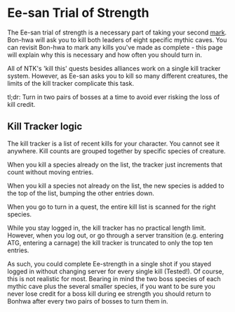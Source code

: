 # Ee-san Trial of Strength

The Ee-san trial of strength is a necessary part of taking your second [mark](character/marks.md). Bon-hwa will ask you to kill both leaders of eight specific mythic caves. You can revisit Bon-hwa to mark any kills you've made as complete - this page will explain why this is necessary and how often you should turn in.

All of NTK's 'kill this' quests besides alliances work on a single kill tracker system. However, as Ee-san asks you to kill so many different creatures, the limits of the kill tracker complicate this task.

tl;dr: Turn in two pairs of bosses at a time to avoid ever risking the loss of kill credit.

## Kill Tracker logic

The kill tracker is a list of recent kills for your character. You cannot see it anywhere. Kill counts are grouped together by specific species of creature.

When you kill a species already on the list, the tracker just increments that count without moving entries.

When you kill a species not already on the list, the new species is added to the top of the list, bumping the other entries down.

When you go to turn in a quest, the entire kill list is scanned for the right species.

While you stay logged in, the kill tracker has no practical length limit. However, when you log out, or go through a server transition (e.g. entering ATG, entering a carnage) the kill tracker is truncated to only the top ten entries.

As such, you could complete Ee-strength in a single shot if you stayed logged in without changing server for every single kill (Tested!). Of course, this is not realistic for most. Bearing in mind the two boss species of each mythic cave plus the several smaller species, if you want to be sure you never lose credit for a boss kill during ee strength you should return to Bonhwa after every two pairs of bosses to turn them in.
